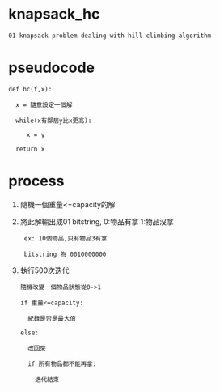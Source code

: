 # knapsack_hc
    01 knapsack problem dealing with hill climbing algorithm

# pseudocode
  
    def hc(f,x):
    
      x = 隨意設定一個解
    
      while(x有鄰居y比x更高):
    
         x = y
    
      return x

# process

1. 隨機一個重量<=capacity的解
2. 將此解輸出成01 bitstring, 0:物品有拿 1:物品沒拿

        ex: 10個物品,只有物品3有拿
    
        bitstring 為 0010000000
3. 執行500次迭代

       隨機改變一個物品狀態從0->1
     
       if 重量<=capacity:
     
         紀錄是否是最大值
       
       else:
     
         改回來
       
         if 所有物品都不能再拿:
       
           迭代結束
